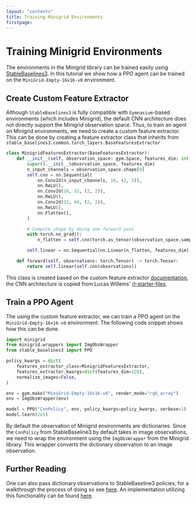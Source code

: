 ```yaml
---
layout: "contents"
title: Training Minigrid Environments
firstpage:
---
```


# Training Minigrid Environments

The environments in the Minigrid library can be trained easily using [StableBaselines3](https://stable-baselines3.readthedocs.io/en/master/). In this tutorial we show how a PPO agent can be trained on the `MiniGrid-Empty-16x16-v0` environment.

## Create Custom Feature Extractor

Although `StableBaselines3` is fully compatible with `Gymnasium`-based environments (which includes Minigrid), the default CNN architecture does not directly support the Minigrid observation space. Thus, to train an agent on Minigrid environments, we need to create a custom feature extractor. This can be done by creating a feature extractor class that inherits from `stable_baselines3.common.torch_layers.BaseFeaturesExtractor`

```python
class MinigridFeaturesExtractor(BaseFeaturesExtractor):
    def __init__(self, observation_space: gym.Space, features_dim: int = 512) -> None:
        super().__init__(observation_space, features_dim)
        n_input_channels = observation_space.shape[0]
        self.cnn = nn.Sequential(
            nn.Conv2d(n_input_channels, 16, (2, 2)),
            nn.ReLU(),
            nn.Conv2d(16, 32, (2, 2)),
            nn.ReLU(),
            nn.Conv2d(32, 64, (2, 2)),
            nn.ReLU(),
            nn.Flatten(),
        )

        # Compute shape by doing one forward pass
        with torch.no_grad():
            n_flatten = self.cnn(torch.as_tensor(observation_space.sample()[None]).float()).shape[1]

        self.linear = nn.Sequential(nn.Linear(n_flatten, features_dim), nn.ReLU())

    def forward(self, observations: torch.Tensor) -> torch.Tensor:
        return self.linear(self.cnn(observations))
```

This class is created based on the custom feature extractor [documentation](https://stable-baselines3.readthedocs.io/en/master/guide/custom_policy.html#custom-feature-extractor:~:text=Custom%20Feature%20Extractor-,%EF%83%81,-If%20you%20want), the CNN architecture is copied from Lucas Willems' [rl-starter-files](https://github.com/lcswillems/rl-starter-files/blob/317da04a9a6fb26506bbd7f6c7c7e10fc0de86e0/model.py#L18).

## Train a PPO Agent

The using the custom feature extractor, we can train a PPO agent on the `MiniGrid-Empty-16x16-v0` environment. The following code snippet shows how this can be done.

```python
import minigrid
from minigrid.wrappers import ImgObsWrapper
from stable_baselines3 import PPO

policy_kwargs = dict(
    features_extractor_class=MinigridFeaturesExtractor,
    features_extractor_kwargs=dict(features_dim=128),
    normalize_images=False,
)

env = gym.make("MiniGrid-Empty-16x16-v0", render_mode="rgb_array")
env = ImgObsWrapper(env)

model = PPO("CnnPolicy", env, policy_kwargs=policy_kwargs, verbose=1)
model.learn(2e5)
```

By default the observation of Minigrid environments are dictionaries. Since the `CnnPolicy` from StableBaseline3 by default takes in image observations, we need to wrap the environment using the `ImgObsWrapper` from the Minigrid library. This wrapper converts the dictionary observation to an image observation.

## Further Reading

One can also pass dictionary observations to StableBaseline3 policies, for a walkthrough the process of doing so see [here](https://stable-baselines3.readthedocs.io/en/master/guide/custom_policy.html#multiple-inputs-and-dictionary-observations). An implementation utilizing this functionality can be found [here](https://github.com/BolunDai0216/MinigridMiniworldTransfer/blob/main/minigrid_gotoobj_train.py).
